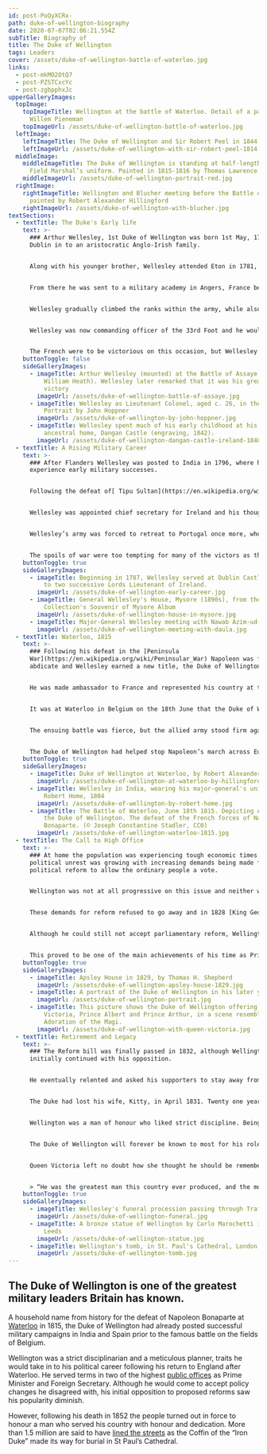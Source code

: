 ```yaml
---
id: post-PoQyXCRx-
path: duke-of-wellington-biography
date: 2020-07-07T02:06:21.554Z
subTitle: Biography of
title: The Duke of Wellington
tags: Leaders
cover: /assets/duke-of-wellington-battle-of-waterloo.jpg
links:
  - post-mkMO2OtQ7
  - post-PZSTCxcYc
  - post-zgbpphxJc
upperGalleryImages:
  topImage:
    topImageTitle: Wellington at the battle of Waterloo. Detail of a painting by Jan
      Willem Pieneman
    topImageUrl: /assets/duke-of-wellington-battle-of-waterloo.jpg
  leftImage:
    leftImageTitle: The Duke of Wellington and Sir Robert Peel in 1844
    leftImageUrl: /assets/duke-of-wellington-with-sir-robert-peel-1814.jpg
  middleImage:
    middleImageTitle: The Duke of Wellington is standing at half-length, wearing the
      Field Marshal’s uniform. Painted in 1815-1816 by Thomas Lawrence
    middleImageUrl: /assets/duke-of-wellington-portrait-red.jpg
  rightImage:
    rightImageTitle: Wellington and Blucher meeting before the Battle of Waterloo
      painted by Robert Alexander Hillingford
    rightImageUrl: /assets/duke-of-wellington-with-blucher.jpg
textSections:
  - textTitle: The Duke's Early life
    text: >-
      ### Arthur Wellesley, 1st Duke of Wellington was born 1st May, 1769, in
      Dublin in to an aristocratic Anglo-Irish family.


      Along with his younger brother, Wellesley attended Eton in 1781, the same year in which his father died. The death resulted in financial difficulties for the family and Wellesley, who was not showing great promise at Eton, was withdrawn from the school by his mother in 1784.


      From there he was sent to a military academy in Angers, France before he joined the army in 1787, with one of his early appointments as aide-de-camp to the [Lord Lieutenant of Ireland](https://en.wikipedia.org/wiki/Lord_Lieutenant_of_Ireland).


      Wellesley gradually climbed the ranks within the army, while also beginning his political career by becoming an MP in the [Irish House of Commons](https://en.wikipedia.org/wiki/Irish_House_of_Commons) at the age of 24. However, over in France a revolution was about to take place and the execution of [King Louis XVI](https://en.wikipedia.org/wiki/Louis_XVI_of_France) in January 1793 shook the British establishment to the core and the two countries were soon at war.


      Wellesley was now commanding officer of the 33rd Foot and he would get his first taste of action against the French in 1794 during the Flanders campaign.


      The French were to be victorious on this occasion, but Wellesley had observed his superiors and would learn from the mistakes he had witnessed.
    buttonToggle: false
    sideGalleryImages:
      - imageTitle: Arthur Wellesley (mounted) at the Battle of Assaye (engraving after
          William Heath). Wellesley later remarked that it was his greatest
          victory
        imageUrl: /assets/duke-of-wellington-battle-of-assaye.jpg
      - imageTitle: Wellesley as Lieutenant Colonel, aged c. 26, in the 33rd Regiment.
          Portrait by John Hoppner
        imageUrl: /assets/duke-of-wellington-by-john-hoppner.jpg
      - imageTitle: Wellesley spent much of his early childhood at his family's
          ancestral home, Dangan Castle (engraving, 1842).
        imageUrl: /assets/duke-of-wellington-dangan-castle-ireland-1840.jpg
  - textTitle: A Rising Military Career
    text: >-
      ### After Flanders Wellesley was posted to India in 1796, where he was to
      experience early military successes.


      Following the defeat of[ Tipu Sultan](https://en.wikipedia.org/wiki/Tipu_Sultan), the ruler of [Mysore](https://en.wikipedia.org/wiki/Mysore) in 1801, Wellesley won a notable victory in a battle at [Assaye](https://en.wikipedia.org/wiki/Battle_of_Assaye) two years later against a Maratha Empire army which was threatening to raid in to Hyderabad. Knighted for his efforts he could now return to England in 1805 with his name made. Back home he entered Parliament and married Kitty Packenham, who he had first proposed to in 1793, a proposal rejected by her family at the time due to his young age and poor finances.


      Wellesley was appointed chief secretary for Ireland and his thoughts on state affairs and particularly the military were being listened to. When Spain chose to revolt against [Napoleon's](https://en.wikipedia.org/wiki/Napoleon) French occupation Wellesley was the choice to take command of British forces on the Iberian Peninsula in support of the Spanish and Portuguese. By 1812 he was in a position to lead his army in to Spain and won a famous victory at Salamanca, before going on to take Madrid.


      Wellesley’s army was forced to retreat to Portugal once more, where they regathered before crossing in to Spain again in 1813. In June the combined forces from England, Spain and Portugal clashed with their French counterparts at Vitoria. It was to prove the decisive battle of the [Peninsula War](https://en.wikipedia.org/wiki/Peninsular_War), with the French eventually retreating to Pamplona, though with heavy losses on both sides.


      The spoils of war were too tempting for many of the victors as the French abandoned much of their baggage, with the level of looting helping the French to escape. It led to one of Wellesley’s most noted remarks when he called his drunken troops “the scum of the earth”.
    buttonToggle: true
    sideGalleryImages:
      - imageTitle: Beginning in 1787, Wellesley served at Dublin Castle as aide-de-camp
          to two successive Lords Lieutenant of Ireland.
        imageUrl: /assets/duke-of-wellington-early-career.jpg
      - imageTitle: General Wellesley's House, Mysore (1890s), from the Curzon
          Collection's Souvenir of Mysore Album
        imageUrl: /assets/duke-of-wellington-house-in-mysore.jpg
      - imageTitle: Major-General Wellesley meeting with Nawab Azim-ud-Daula, 1805
        imageUrl: /assets/duke-of-wellington-meeting-with-daula.jpg
  - textTitle: Waterloo, 1815
    text: >-
      ### Following his defeat in the [Peninsula
      War](https://en.wikipedia.org/wiki/Peninsular_War) Napoleon was forced to
      abdicate and Wellesley earned a new title, the Duke of Wellington.


      He was made ambassador to France and represented his country at the Congress of Vienna, called to re-organise Europe following the [Napoleonic Wars](https://en.wikipedia.org/wiki/Napoleonic_Wars). However this was not the last Europe was to see of Napoleon Bonaparte who escaped from his exile in Elba in February, 1815. After landing at Cannes with 1,500 men he gathered support and entered Paris a week later as [Louis XVIII](https://en.wikipedia.org/wiki/Louis_XVIII) fled to Ghent.


      It was at Waterloo in Belgium on the 18th June that the Duke of Wellington won the battle which was to permanently enshrine his name in the annals of history. He was in command of an allied army, but Napoleon had already forced the Prussians to retreat and on that fateful day in June his forces outnumbered Wellington’s by around 4,000 men.


      The ensuing battle was fierce, but the allied army stood firm against the onslaught from the French. The tide was turned when the Prussian army under [General Gebhard von Blucher](https://en.wikipedia.org/wiki/Gebhard_Leberecht_von_Bl%C3%BCcher) reached the battle and the French, now heavily outnumbered themselves, fled the field.


      The Duke of Wellington had helped stop Napoleon’s march across Europe and ensured Britain’s role as a key player on the continent. Napoleon Bonaparte was exiled once more, this time to the remote island of [St Helena](https://en.wikipedia.org/wiki/Saint_Helena), yet the cost of victory had been heavy in casualties. Wellington reflected on “the terrible loss” suffered, writing “I hope to God that I have fought my last battle”. Following the battle he remained in France until 1818 as commander of the British army, before returning home as a national hero where he returned to politics and joined the government under Lord Liverpool.
    buttonToggle: true
    sideGalleryImages:
      - imageTitle: Duke of Wellington at Waterloo, by Robert Alexander Hillingford
        imageUrl: /assets/duke-of-wellington-at-waterloo-by-hillingford.jpg
      - imageTitle: Wellesley in India, wearing his major-general's uniform. Portrait by
          Robert Home, 1804
        imageUrl: /assets/duke-of-wellington-by-robert-home.jpg
      - imageTitle: The Battle of Waterloo, June 18th 1815. Depicting Arthur Wellesley,
          the Duke of Wellington. The defeat of the French forces of Napoleon
          Bonaparte. (© Joseph Constantine Stadler, CC0)
        imageUrl: /assets/duke-of-wellington-waterloo-1815.jpg
  - textTitle: The Call to High Office
    text: >-
      ### At home the population was experiencing tough economic times and
      political unrest was growing with increasing demands being made for
      political reform to allow the ordinary people a vote.


      Wellington was not at all progressive on this issue and neither was the government he served. Four years after the [Battle of Waterloo](/duke-of-wellington-biography#3s) a demonstration in [St Peter’s Field](https://en.wikipedia.org/wiki/St_Peter%27s_Square,_Manchester) in Manchester demanding parliamentary representation was charged by troops. Known to posterity as the Peterloo Massacre, 18 unarmed civilians were killed and around 650 injured. Politically the Duke of Wellington was now in opposition to the wishes of much of the ordinary working population.


      These demands for reform refused to go away and in 1828 [King George IV](https://en.wikipedia.org/wiki/George_IV_of_the_United_Kingdom) turned to the Duke of Wellington to become Prime Minister. He dutifully accepted the position even though it would be beset with difficulties and animosity between different factions within his own Tory party.


      Although he could still not accept parliamentary reform, Wellington had acknowledged prior to his appointment as Prime Minister the need for Catholic emancipation. Catholics were barred from holding public office, but against the opposition of some in his own party he passed the Catholic Relief act in 1829, providing Catholics with civil rights.


      This proved to be one of the main achievements of his time as Prime Minister as he believed it was for the greater good. However his opposition to reform saw his popularity fall heavily, to the point he needed to place iron bars on his London home, [Apsley House](https://www.wellingtoncollection.co.uk/), to prevent the windows being smashed by angry crowds. Wellington’s position as Prime Minister became untenable after defeat in the House of commons and he duly resigned his office in November 1830.
    buttonToggle: true
    sideGalleryImages:
      - imageTitle: Apsley House in 1829, by Thomas H. Shepherd
        imageUrl: /assets/duke-of-wellington-apsley-house-1829.jpg
      - imageTitle: A portrait of the Duke of Wellington in his later years
        imageUrl: /assets/duke-of-wellington-portrait.jpg
      - imageTitle: This picture shows the Duke of Wellington offering a gift to Queen
          Victoria, Prince Albert and Prince Arthur, in a scene resembling the
          Adoration of the Magi.
        imageUrl: /assets/duke-of-wellington-with-queen-victoria.jpg
  - textTitle: Retirement and Legacy
    text: >-
      ### The Reform bill was finally passed in 1832, although Wellington
      initially continued with his opposition.


      He eventually relented and asked his supporters to stay away from Parliament to allow the bill to pass, recognising the country had reached a stalemate on the issue. In 1834 he accepted the position of Foreign Secretary under [Sir Robert Peel](https://en.wikipedia.org/wiki/Robert_Peel) and later leader of the House of Lords, before he retired from politics in 1846.


      The Duke had lost his wife, Kitty, in April 1831. Twenty one years later, on the 14th September 1852, the great military commander from the Battle of Waterloo died following a stroke. As [Lord Warden](https://en.wikipedia.org/wiki/Lord_Warden_of_the_Cinque_Ports) of the Cinque Ports he had a residence at [Walmer Castle](https://en.wikipedia.org/wiki/Walmer_Castle) in Kent which had become his favourite and it was here he passed away. The huge crowds which came out on to the streets to watch his coffin pass as the Duke made his way to his final resting place in St Paul’s Cathedral proves they had not forgotten his military service for the country. Indeed Tennyson’s “Ode on the Death of the Duke of Wellington” emphasised the stature he still retained.


      Wellington was a man of honour who liked strict discipline. Being Prime Minister did not stop him challenging the Earl of Winchilsea to a duel in 1829 after the earl offended him during the debates over Catholic emancipation. It is claimed the Duke aimed to miss, while the Earl decided not to fire at all and honour was saved all round, although Winchilsea still wrote an apology to the Duke.


      The Duke of Wellington will forever be known to most for his role at the [Battle of Waterloo](/duke-of-wellington-biography#3). Others will continue to automatically associate him with the much loved Wellington boot, originally a leather boot worn at the time by the aristocracy.


      Queen Victoria left no doubt how she thought he should be remembered, saying of Arthur Wellesley, 1st Duke of Wellington in a letter,


      > “He was the greatest man this country ever produced, and the most devoted and loyal subject, and the staunchest supporter the Crown ever had.”
    buttonToggle: true
    sideGalleryImages:
      - imageTitle: Wellesley's funeral procession passing through Trafalgar Square
        imageUrl: /assets/duke-of-wellington-funeral.jpg
      - imageTitle: A bronze statue of Wellington by Carlo Marochetti in Woodhouse Moor,
          Leeds
        imageUrl: /assets/duke-of-wellington-statue.jpg
      - imageTitle: Wellington's tomb, in St. Paul's Cathedral, London
        imageUrl: /assets/duke-of-wellington-tomb.jpg
---
```

## The Duke of Wellington is one of the greatest military leaders Britain has known.

A household name from history for the defeat of Napoleon Bonaparte at [Waterloo](/duke-of-wellington-biography#3) in 1815, the Duke of Wellington had already posted successful military campaigns in India and Spain prior to the famous battle on the fields of Belgium.

Wellington was a strict disciplinarian and a meticulous planner, traits he would take in to his political career following his return to England after Waterloo. He served terms in two of the highest [public offices](/duke-of-wellington-biography#4) as Prime Minister and Foreign Secretary. Although he would come to accept policy changes he disagreed with, his initial opposition to proposed reforms saw his popularity diminish.

However, following his death in 1852 the people turned out in force to honour a man who served his country with honour and dedication. More than 1.5 million are said to have [lined the streets](/duke-of-wellington-biography#5) as the Coffin of the “Iron Duke” made its way for burial in St Paul’s Cathedral.